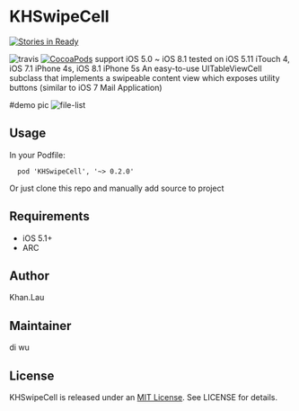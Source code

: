 # KHSwipeCell

[![Stories in Ready](https://badge.waffle.io/weekwood/KHSwipeCell.png?label=ready&title=Ready)](https://waffle.io/weekwood/KHSwipeCell)

![travis](https://travis-ci.org/weekwood/KHSwipeCell.svg?branch=master)
[![CocoaPods](https://img.shields.io/cocoapods/v/KHSwipeCell.svg)]()
support iOS 5.0 ~ iOS 8.1
tested on iOS 5.11 iTouch 4, iOS 7.1 iPhone 4s, iOS 8.1 iPhone 5s
An easy-to-use UITableViewCell subclass that implements a swipeable content view which exposes utility buttons (similar to iOS 7 Mail Application)

#demo pic
![file-list](https://github.com/khan-lau/KHSwipeCell/blob/master/gif/KHSwipeCell.gif)

## Usage

In your Podfile:
```
  pod 'KHSwipeCell', '~> 0.2.0'
```
Or just clone this repo and manually add source to project

## Requirements
* iOS 5.1+
* ARC

## Author

Khan.Lau

## Maintainer

di wu

## License
KHSwipeCell is released under an [MIT License](http://opensource.org/licenses/MIT). See LICENSE for details.
